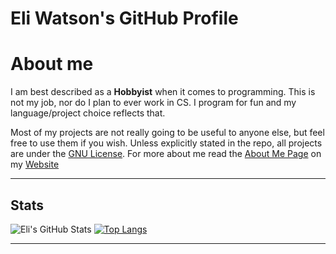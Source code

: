 # Eli Watson's GitHub Profile

# About me
I am best described as a **Hobbyist** when it comes to programming. This is not my job, nor do I plan to ever work in CS. I program for fun and my language/project choice reflects that.

Most of my projects are not really going to be useful to anyone else, but feel free to use them if you wish.
Unless explicitly stated in the repo, all projects are under the [GNU License](https://www.gnu.org/licenses/gpl-3.0.html).
For more about me read the [About Me Page](https://eli-watson.github.io/Home/Pages/About.html) on my [Website](https://eli-watson.github.io/Home/)

---

## Stats

![Eli's GitHub Stats](https://github-readme-stats.vercel.app/api?username=Eli-Watson&show_icons=true&theme=gruvbox)
[![Top Langs](https://github-readme-stats.vercel.app/api/top-langs/?username=Eli-Watson&layout=donut&theme=gruvbox)](https://github.com/anuraghazra/github-readme-stats)

---
